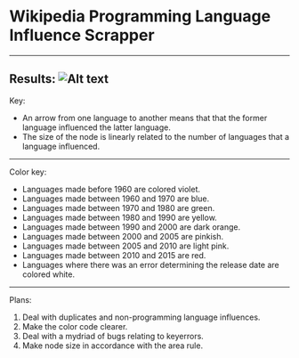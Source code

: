 Wikipedia Programming Language Influence Scrapper
==================
-----------------
Results:
![Alt text](/Sampleoutput/result.png "Results!")
-----------------
Key:

* An arrow from one language to another means that that the former language influenced the latter language.
* The size of the node is linearly related to the number of languages that a language influenced. 

-----------------
Color key:

* Languages made before 1960 are colored violet.
* Languages made between 1960 and 1970 are blue.
* Languages made between 1970 and 1980 are green.
* Languages made between 1980 and 1990 are yellow.
* Languages made between 1990 and 2000 are dark orange.
* Languages made between 2000 and 2005 are pinkish.
* Languages made between 2005 and 2010 are light pink.
* Languages made between 2010 and 2015 are red.
* Languages where there was an error determining the release date are colored white.

-----------------
Plans:

1. Deal with duplicates and non-programming language influences.
2. Make the color code clearer.
3. Deal with a mydriad of bugs relating to keyerrors.
4. Make node size in accordance with the area rule.
